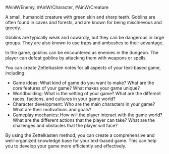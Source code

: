 #AinW/Enemy, #AinW/Character, #AinW/Creature

A small, humanoid creature with green skin and sharp teeth. Goblins are often found in caves and forests, and are known for being mischievous and greedy.

Goblins are typically weak and cowardly, but they can be dangerous in large groups. They are also known to use traps and ambushes to their advantage.

In the game, goblins can be encountered as enemies in the dungeon. The player can defeat goblins by attacking them with weapons or spells.

You can create Zettelkasten notes for all aspects of your text-based game, including:

- Game ideas: What kind of game do you want to make? What are the core features of your game? What makes your game unique?
- Worldbuilding: What is the setting of your game? What are the different races, factions, and cultures in your game world?
- Character development: Who are the main characters in your game? What are their motivations and goals?
- Gameplay mechanics: How will the player interact with the game world? What are the different actions that the player can take? What are the challenges and obstacles that the player will face?

By using the Zettelkasten method, you can create a comprehensive and well-organized knowledge base for your text-based game. This can help you to develop your game more efficiently and effectively.